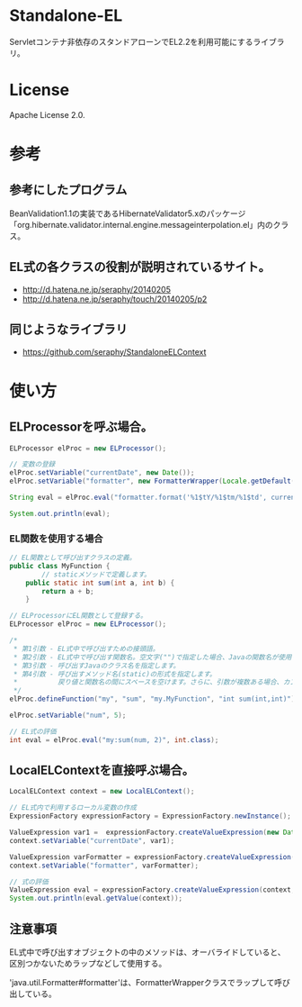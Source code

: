 
# Standalone-EL

Servletコンテナ非依存のスタンドアローンでEL2.2を利用可能にするライブラリ。

# License
Apache License 2.0.

# 参考

## 参考にしたプログラム
BeanValidation1.1の実装であるHibernateValidator5.xのパッケージ「org.hibernate.validator.internal.engine.messageinterpolation.el」内のクラス。

## EL式の各クラスの役割が説明されているサイト。
- http://d.hatena.ne.jp/seraphy/20140205
- http://d.hatena.ne.jp/seraphy/touch/20140205/p2

## 同じようなライブラリ
- https://github.com/seraphy/StandaloneELContext


# 使い方

## ELProcessorを呼ぶ場合。

```java
ELProcessor elProc = new ELProcessor();

// 変数の登録
elProc.setVariable("currentDate", new Date());
elProc.setVariable("formatter", new FormatterWrapper(Locale.getDefault()));

String eval = elProc.eval("formatter.format('%1$tY/%1$tm/%1$td', currentDate)", String.class);

System.out.println(eval);
```

### EL関数を使用する場合
```java
// EL関数として呼び出すクラスの定義。
public class MyFunction {
        // staticメソッドで定義します。
    public static int sum(int a, int b) {
        return a + b;
    }

// ELProcessorにEL関数として登録する。
ELProcessor elProc = new ELProcessor();

/*
 * 第1引数 - EL式中で呼び出すための接頭語。
 * 第2引数 - EL式中で呼び出す関数名。空文字("")で指定した場合、Javaの関数名が使用されます。
 * 第3引数 - 呼び出すJavaのクラス名を指定します。
 * 第4引数 - 呼び出すメソッド名(static)の形式を指定します。
 *          戻り値と関数名の間にスペースを空けます。さらに、引数が複数ある場合、カンマで区切ります。その際にスペースは空けないようにします。
 */
elProc.defineFunction("my", "sum", "my.MyFunction", "int sum(int,int)");

elProc.setVariable("num", 5);

// EL式の評価
int eval = elProc.eval("my:sum(num, 2)", int.class);

```

## LocalELContextを直接呼ぶ場合。

```java
LocalELContext context = new LocalELContext();

// EL式内で利用するローカル変数の作成
ExpressionFactory expressionFactory = ExpressionFactory.newInstance();

ValueExpression var1 =  expressionFactory.createValueExpression(new Date(), Date.class);
context.setVariable("currentDate", var1);

ValueExpression varFormatter = expressionFactory.createValueExpression(new FormatterWrapper(Locale.getDefault()), FormatterWrapper.class);
context.setVariable("formatter", varFormatter);

// 式の評価
ValueExpression eval = expressionFactory.createValueExpression(context, "${formatter.format('%1$tY/%1$tm/%1$td%n', currentDate)}", String.class);
System.out.println(eval.getValue(context));

```

## 注意事項

EL式中で呼び出すオブジェクトの中のメソッドは、オーバライドしていると、区別つかないためラップなどして使用する。

'java.util.Formatter#formatter'は、FormatterWrapperクラスでラップして呼び出している。
